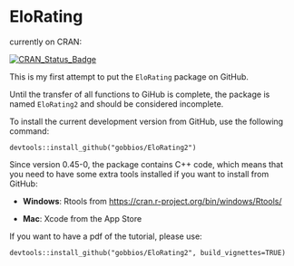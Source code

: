 
# EloRating

currently on CRAN:

[![CRAN\_Status\_Badge](http://www.r-pkg.org/badges/version/EloRating)](https://cran.r-project.org/package=EloRating)


This is my first attempt to put the `EloRating` package on GitHub.

Until the transfer of all functions to GiHub is complete, the package is named `EloRating2` and should be considered incomplete.

To install the current development version from GitHub, use the following command:

`devtools::install_github("gobbios/EloRating2")`

Since version 0.45-0, the package contains C++ code, which means that you need to have some extra tools installed if you want to install from GitHub:

+ **Windows**: Rtools from  https://cran.r-project.org/bin/windows/Rtools/

+ **Mac**: Xcode from the App Store


If you want to have a pdf of the tutorial, please use:

`devtools::install_github("gobbios/EloRating2", build_vignettes=TRUE)`

